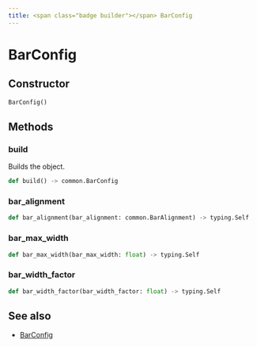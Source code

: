 ```yaml
---
title: <span class="badge builder"></span> BarConfig
---
```

# <span class="badge builder"></span> BarConfig

## Constructor

```python
BarConfig()
```
## Methods

### <span class="badge object-method"></span> build

Builds the object.

```python
def build() -> common.BarConfig
```

### <span class="badge object-method"></span> bar_alignment

```python
def bar_alignment(bar_alignment: common.BarAlignment) -> typing.Self
```

### <span class="badge object-method"></span> bar_max_width

```python
def bar_max_width(bar_max_width: float) -> typing.Self
```

### <span class="badge object-method"></span> bar_width_factor

```python
def bar_width_factor(bar_width_factor: float) -> typing.Self
```

## See also

 * <span class="badge object-type-class"></span> [BarConfig](./object-BarConfig.md)
